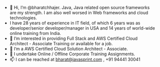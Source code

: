 - 👋 Hi, I’m @bharatchhajer. Java, Java related open source frameworks are my strength. I am also well worsed in Web frameworks and cloud technologies. 
-    I have 28 years of experience in IT field, of which 6 years was as developer/senior developer/manager in USA and 14 years of world-wide online training from India.
- 👀 I’m interested in providing Full Stack and AWS Certified Cloud Architect - Associate Training or available for a job.
- 🌱 I’m a AWS Certified Cloud Solution Architect - Associate.
- 💞️ I undertake Online / Offline Corporate Training Assignments.
- 📫 I can be reached at bharat@javasprint.com , +91 94441 30041

<!---
bharatchhajer/bharatchhajer is a ✨ special ✨ repository because its `README.md` (this file) appears on your GitHub profile.
You can click the Preview link to take a look at your changes.
--->
